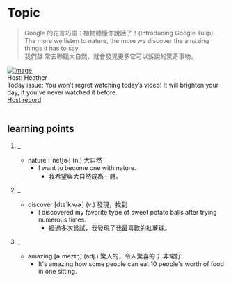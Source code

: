 # Topic

> Google 的花言巧語：植物聽懂你說話了！(Introducing Google Tulip) <br>
> The more we listen to nature, the more we discover the amazing things it has to say. <br>
> 我們越 常去聆聽大自然，就會發覺更多它可以訴說的驚奇事物。 <br>

[![Image](https://cdn.voicetube.com/assets/thumbnails/nsPQvZm_rgM.jpg)](https://www.youtube.com/embed/nsPQvZm_rgM?rel=0&showinfo=0&cc_load_policy=0&controls=1&autoplay=1&iv_load_policy=3&playsinline=1&wmode=transparent&start=45&end=52&enablejsapi=1&origin=https://tw.voicetube.com&widgetid=1)<br>
Host: Heather
<br>Today issue: You won’t regret watching today’s video! It will brighten your day, if you've never watched it before.
<br>
[Host record](https://cdn.voicetube.com/tmp/everyday_records/heather_vt_39303/3180.mp3)
<br><br>
## learning points
1. _
	* nature [ˋnetʃɚ] (n.) 大自然
		- I want to become one with nature.
			+ 我希望與大自然成為一體。

2. _
	* discover [dɪsˋkʌvɚ] (v.) 發現，找到
		- I discovered my favorite type of sweet potato balls after trying numerous times.
			+ 經過多次嘗試，我發現了我最喜歡的紅薯球。

3. _
	* amazing [əˋmezɪŋ] (adj.) 驚人的，令人驚喜的； 非常好
		- It's amazing how some people can eat 10 people's worth of food in one sitting.
